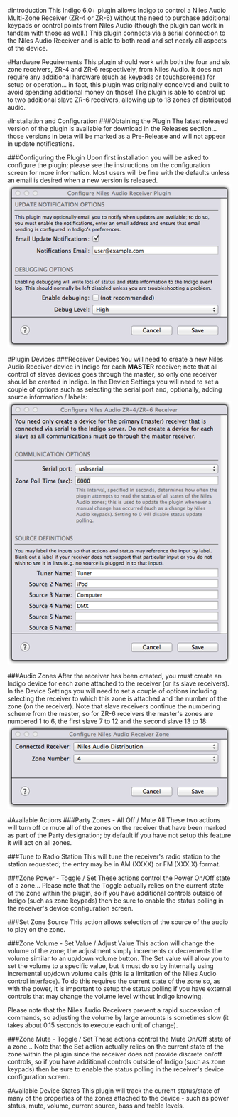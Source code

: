 #Introduction
This Indigo 6.0+ plugin allows Indigo to control a Niles Audio Multi-Zone Receiver (ZR-4 or ZR-6) without the need to purchase additional keypads or control points from Niles Audio (though the plugin can work in tandem with those as well.) This plugin connects via a serial connection to the Niles Audio Receiver and is able to both read and set nearly all aspects of the device.

#Hardware Requirements
This plugin should work with both the four and six zone receivers, ZR-4 and ZR-6 respectively, from Niles Audio. It does not require any additional hardware (such as keypads or touchscreens) for setup or operation... in fact, this plugin was originally conceived and built to avoid spending additional money on those! The plugin is able to control up to two additional slave ZR-6 receivers, allowing up to 18 zones of distributed audio.

#Installation and Configuration
###Obtaining the Plugin
The latest released version of the plugin is available for download in the Releases section... those versions in beta will be marked as a Pre-Release and will not appear in update notifications.

###Configuring the Plugin
Upon first installation you will be asked to configure the plugin; please see the instructions on the configuration screen for more information. Most users will be fine with the defaults unless an email is desired when a new version is released.
![](<Documentation/Doc-Images/PluginConfig.png>)

#Plugin Devices
###Receiver Devices
You will need to create a new Niles Audio Receiver device in Indigo for each **MASTER** receiver; note that all control of slaves devices goes through the master, so only one receiver should be created in Indigo. In the Device Settings you will need to set a couple of options such as selecting the serial port and, optionally, adding source information / labels:
![](<Documentation/Doc-Images/ReceiverDeviceConfig.png>)

###Audio Zones
After the receiver has been created, you must create an Indigo device for each zone attached to the receiver (or its slave receivers). In the Device Settings you will need to set a couple of options including selecting the receiver to which this zone is attached and the number of the zone (on the receiver). Note that slave receivers continue the numbering scheme from the master, so for ZR-6 receivers the master's zones are numbered 1 to 6, the first slave 7 to 12 and the second slave 13 to 18:
![](<Documentation/Doc-Images/ZoneDeviceConfig.png>)

#Available Actions
###Party Zones - All Off / Mute All
These two actions will turn off or mute all of the zones on the receiver that have been marked as part of the Party designation; by default if you have not setup this feature it will act on all zones.

###Tune to Radio Station
This will tune the receiver's radio station to the station requested; the entry may be in AM (XXXX) or FM (XXX.X) format.

###Zone Power - Toggle / Set
These actions control the Power On/Off state of a zone... Please note that the Toggle actually relies on the current state of the zone within the plugin, so if you have additional controls outside of Indigo (such as zone keypads) then be sure to enable the status polling in the receiver's device configuration screen.

###Set Zone Source
This action allows selection of the source of the audio to play on the zone.

###Zone Volume - Set Value / Adjust Value
This action will change the volume of the zone; the adjustment simply increments or decrements the volume similar to an up/down volume button. The Set value will allow you to set the volume to a specific value, but it must do so by internally using incremental up/down volume calls (this is a limitation of the Niles Audio control interface). To do this requires the current state of the zone so, as with the power, it is important to setup the status polling if you have external controls that may change the volume level without Indigo knowing.

Please note that the Niles Audio Receivers prevent a rapid succession of commands, so adjusting the volume by large amounts is sometimes slow (it takes about 0.15 seconds to execute each unit of change).

###Zone Mute - Toggle / Set
These actions control the Mute On/Off state of a zone... Note that the Set action actually relies on the current state of the zone within the plugin since the receiver does not provide discrete on/off controls, so if you have additional controls outside of Indigo (such as zone keypads) then be sure to enable the status polling in the receiver's device configuration screen.

#Available Device States
This plugin will track the current status/state of many of the properties of the zones attached to the device - such as power status, mute, volume, current source, bass and treble levels.
